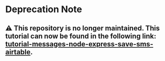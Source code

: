 # Deprecation Note

## ⚠️ This repository is no longer maintained. This tutorial can now be found in the following link: [tutorial-messages-node-express-save-sms-airtable](https://github.com/Vonage-Community/tutorial-messages-node-express-save-sms-airtable).
